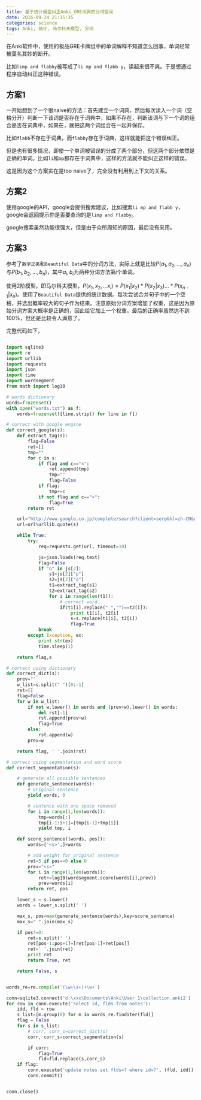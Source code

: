 ```yaml
---
title: 基于统计模型纠正Anki_GRE词典的分词错误
date: 2016-09-24 21:15:35
categories: science
tags: Anki, 统计, 马尔科夫模型, 分词
---
```


在Anki软件中，使用的极品GRE卡牌组中的单词解释不知道怎么回事，单词经常被莫名其妙的断开。

比如`limp and flabby`被写成了`li mp and flabb y`，读起来很不爽。于是想通过程序自动纠正这种错误。

## 方案1
一开始想到了一个很naive的方法：首先建立一个词典，然后每次读入一个词（空格分开）判断一下该词是否存在于词典中，如果不存在，判断该词与下一个词的组合是否在词典中，如果在，就把这两个词组合在一起并保存。

比如`flabb`不存在于词典，而`flabby`存在于词典，这样就能把这个错误纠正。

但是也有很多情况，即使一个单词被错误的分成了两个部分，但这两个部分依然是正确的单词。比如`li`和`mp`都存在于词典中，这样的方法就不能纠正这样的错误。

这是因为这个方案实在是too naive了，完全没有利用到上下文的关系。

## 方案2
使用google的API，google会提供搜索建议，比如搜索`li mp and flabb y`，google会返回提示你是否要查询的是`limp and flabby`。

google搜索虽然功能很强大，但是由于众所周知的原因，最后没有采用。

## 方案3
参考了`数学之美`和`Beautiful Data`中的分词方法，实际上就是比较$P(a_1,a_2,...,a_n)$与$P(b_1,b_2,...,b_n)$，其中$a_i,b_i$为两种分词方法第$i$个单词。

使用2阶模型，即马尔科夫模型，$P(x_1,x_2,...x_i)=P(x_1|x_2)*P(x_2|x_3)...*P(x_{n-1}|x_n)$。使用了`Beautiful Data`提供的统计数据。每次尝试合并句子中的一个空格，并选出概率较大的句子作为结果。注意原始分词方案增加了权重，这是因为原始分词方案大概率是正确的，因此给它加上一个权重。最后的正确率虽然达不到100%，但还是比较令人满意了。

完整代码如下，
```python

import sqlite3
import re
import urllib
import requests
import json
import time
import wordsegment
from math import log10

# words dictionary
words=frozenset()
with open("words.txt") as f:
    words=frozenset([line.strip() for line in f])

# correct with google engine
def correct_google(s):
    def extract_tag(s):
        flag=False
        ret=[]
        tmp=""
        for c in s:
            if flag and c=="<":
                ret.append(tmp)
                tmp=""
                flag=False
            if flag:
                tmp+=c
            if not flag and c==">":
                flag=True
        return ret

    url="http://www.google.co.jp/complete/search?client=serp&hl=zh-CN&gs_rn=64&gs_ri=serp&cp=13&gs_id=3ms&q=%s&xhr=t"
    url=url%urllib.quote(s)

    while True:
        try:
            req=requests.get(url, timeout=10)

            js=json.loads(req.text)
            flag=False
            if "o" in js[2]:
                s1=js[2]["p"]
                s2=js[2]["o"]
                t1=extract_tag(s1)
                t2=extract_tag(s2)
                for i in range(len(t1)):
                    # correct word
                    if(t1[i].replace(" ","")==t2[i]):
                        print t1[i], t2[i]
                        s=s.replace(t1[i], t2[i])
                        flag=True
            break
        except Exception, ex:
            print str(ex)
            time.sleep(1)

    return flag,s

# correct using dictionary
def correct_dict(s):
    prev=""
    w_list=s.split(" ")[0:-1]
    rst=[]
    flag=False
    for w in w_list:
        if not w.lower() in words and (prev+w).lower() in words:
            del rst[-1]
            rst.append(prev+w)
            flag=True
        else:
            rst.append(w)
        prev=w

    return flag, ' '.join(rst)

# correct using segmentation and word score
def correct_segmentation(s):

    # generate all possible sentences
    def generate_sentence(words):
        # original sentence
        yield words, 0

        # sentence with one space removed
        for i in range(1,len(words)):
            tmp=words[:]
            tmp[i-1:i+1]=[tmp[i-1]+tmp[i]]
            yield tmp, i

    def score_sentence((words, pos)):
        words=['<s>',]+words

        # add weight for original sentence
        ret=5 if pos==0 else 0
        prev="<s>"
        for i in range(1,len(words)):
            ret+=log10(wordsegment.score(words[i],prev))
            prev=words[i]
        return ret, pos

    lower_s = s.lower()
    words = lower_s.split(' ')

    max_s, pos=max(generate_sentence(words),key=score_sentence)
    max_s=" ".join(max_s)

    if pos!=0:
        ret=s.split(' ')
        ret[pos-1:pos+1]=[ret[pos-1]+ret[pos]]
        ret=' '.join(ret)
        print ret
        return True, ret

    return False, s


words_re=re.compile('(\w+\s+)+\w+')

conn=sqlite3.connect('d:\xxx\Documents\Anki\User 1\collection.anki2')
for row in conn.execute('select id, flds from notes'):
    idd, fld = row
    s_list=[m.group(0) for m in words_re.finditer(fld)]
    flag = False
    for s in s_list:
        # corr, corr_s=correct_dict(s)
        corr, corr_s=correct_segmentation(s)

        if corr:
            flag=True
            fld=fld.replace(s,corr_s)
    if flag:
        conn.execute('update notes set flds=? where id=?', (fld, idd))
        conn.commit()


conn.close()
```